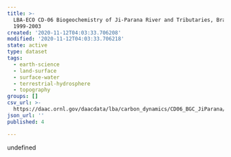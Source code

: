 ```yaml
---
title: >-
  LBA-ECO CD-06 Biogeochemistry of Ji-Parana River and Tributaries, Brazil:
  1999-2003
created: '2020-11-12T04:03:33.706208'
modified: '2020-11-12T04:03:33.706218'
state: active
type: dataset
tags:
  - earth-science
  - land-surface
  - surface-water
  - terrestrial-hydrosphere
  - topography
groups: []
csv_url: >-
  https://daac.ornl.gov/daacdata/lba/carbon_dynamics/CD06_BGC_JiParana//comp/CD06_BGC_JP_sites_coordinates.csv
json_url: ''
published: 4

---
```

undefined
